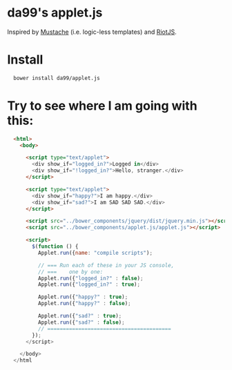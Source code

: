 
da99's applet.js
===================

Inspired by [Mustache]() (i.e. logic-less templates) and [RiotJS](https://muut.com/riotjs/).


Install
=======

```bash
  bower install da99/applet.js
```

Try to see where I am going with this:
=======================================

```html
  <html>
    <body>

      <script type="text/applet">
        <div show_if="logged_in?">Logged in</div>
        <div show_if="!logged_in?">Hello, stranger.</div>
      </script>

      <script type="text/applet">
        <div show_if="happy?">I am happy.</div>
        <div show_if="sad?">I am SAD SAD SAD.</div>
      </script>

      <script src="../bower_components/jquery/dist/jquery.min.js"></script>
      <script src="../bower_components/applet.js/applet.js"></script>

      <script>
        $(function () {
          Applet.run({name: "compile scripts");

          // === Run each of these in your JS console,
          // ===    one by one:
          Applet.run({"logged_in?" : false);
          Applet.run({"logged_in?" : true);

          Applet.run({"happy?" : true);
          Applet.run({"happy?" : false);

          Applet.run({"sad?" : true);
          Applet.run({"sad?" : false);
          // ========================================
        });
      </script>

    </body>
  </html
```
